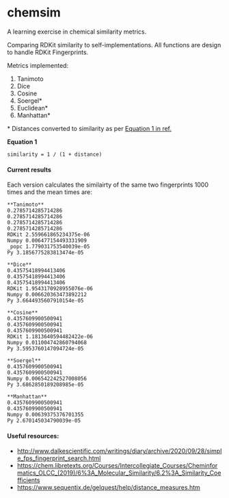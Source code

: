 # chemsim

A learning exercise in chemical similarity metrics.

Comparing RDKit similarity to self-implementations. All functions are design to handle RDKit Fingerprints.

Metrics implemented:

1. Tanimoto
2. Dice
3. Cosine
4. Soergel\*
5. Euclidean\*
6. Manhattan\*

\* Distances converted to similarity as per [Equation 1 in ref.](https://jcheminf.biomedcentral.com/articles/10.1186/s13321-015-0069-3)

**Equation 1**

```
similarity = 1 / (1 + distance)
```

#### Current results

Each version calculates the similairty of the same two fingerprints 1000 times and the mean times are:

```
**Tanimoto**
0.2785714285714286
0.2785714285714286
0.2785714285714286
0.2785714285714286
RDKit 2.559661865234375e-06
Numpy 0.006477154493331909
_popc 1.779031753540039e-05
Py 3.1856775283813474e-05

**Dice**
0.43575418994413406
0.43575418994413406
0.43575418994413406
RDKit 1.9543170928955076e-06
Numpy 0.006620363473892212
Py 3.6644935607910154e-05

**Cosine**
0.4357609900500941
0.4357609900500941
0.4357609900500941
RDKit 1.1813640594482422e-06
Numpy 0.011004742860794068
Py 3.5953760147094724e-05

**Soergel**
0.4357609900500941
0.4357609900500941
Numpy 0.006542242527008056
Py 3.6862850189208985e-05

**Manhattan**
0.4357609900500941
0.4357609900500941
Numpy 0.00639375376701355
Py 2.670145034790039e-05
```

#### Useful resources:

- http://www.dalkescientific.com/writings/diary/archive/2020/09/28/simple_fps_fingerprint_search.html
- https://chem.libretexts.org/Courses/Intercollegiate_Courses/Cheminformatics_OLCC_(2019)/6%3A_Molecular_Similarity/6.2%3A_Similarity_Coefficients
- https://www.sequentix.de/gelquest/help/distance_measures.htm
